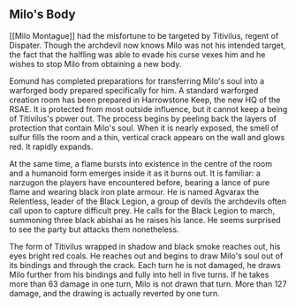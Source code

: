 ## Milo's Body

[[Milo Montague]] had the misfortune to be targeted by Titivilus, regent of Dispater. Though the archdevil now knows Milo was not his intended target, the fact that the halfling was able to evade his curse vexes him and he wishes to stop Milo from obtaining a new body.

Eomund has completed preparations for transferring Milo's soul into a warforged body prepared specifically for him. A standard warforged creation room has been prepared in Harrowstone Keep, the new HQ of the RSAE. It is protected from most outside influence, but it cannot keep a being of Titivilus's power out. The process begins by peeling back the layers of protection that contain Milo's soul. When it is nearly exposed, the smell of sulfur fills the room and a thin, vertical crack appears on the wall and glows red. It rapidly expands.

At the same time, a flame bursts into existence in the centre of the room and a humanoid form emerges inside it as it burns out. It is familiar: a narzugon the players have encountered before, bearing a lance of pure flame and wearing black iron plate armour. He is named Agvarax the Relentless, leader of the Black Legion, a group of devils the archdevils often call upon to capture difficult prey. He calls for the Black Legion to march, summoning three black abishai as he raises his lance. He seems surprised to see the party but attacks them nonetheless.

The form of Titivilus wrapped in shadow and black smoke reaches out, his eyes bright red coals. He reaches out and begins to draw Milo's soul out of its bindings and through the crack. Each turn he is not damaged, he draws Milo further from his bindings and fully into hell in five turns. If he takes more than 63 damage in one turn, Milo is not drawn that turn. More than 127 damage, and the drawing is actually reverted by one turn.

